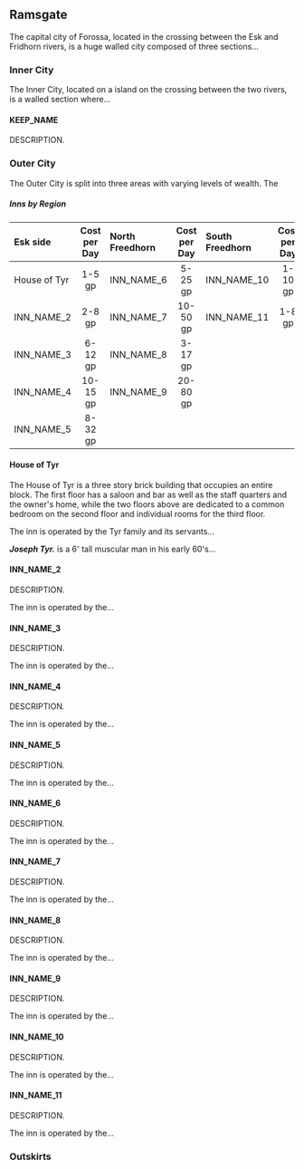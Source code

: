 
## Ramsgate
The capital city of Forossa, located in the crossing between the Esk and Fridhorn rivers, is a huge walled city composed of three sections...

### Inner City
The Inner City, located on a island on the crossing between the two rivers, is a walled section where...

#### KEEP_NAME
DESCRIPTION.


### Outer City
The Outer City is split into three areas with varying levels of wealth. The 

<div class="wide">

##### Inns by Region
| Esk side | Cost per Day | North Freedhorn | Cost per Day | South Freedhorn | Cost per Day |
|:-------------|:--------:|:--------------------|:--------:|:--------------------|:--------:|
| House of Tyr |  1-5  gp | INN_NAME_6          |  5-25 gp | INN_NAME_10         |  1-10 gp |
| INN_NAME_2   |  2-8  gp | INN_NAME_7          | 10-50 gp | INN_NAME_11         |  1-8  gp |
| INN_NAME_3   |  6-12 gp | INN_NAME_8          |  3-17 gp |                     |          |
| INN_NAME_4   | 10-15 gp | INN_NAME_9          | 20-80 gp |                     |          |
| INN_NAME_5   |  8-32 gp |                     |          |                     |          |

</div>

#### House of Tyr
The House of Tyr is a three story brick building that occupies an entire block. The first floor has a saloon and bar as well as the staff quarters and the owner's home, while the two floors above are dedicated to a common bedroom on the second floor and individual rooms for the third floor.

The inn is operated by the Tyr family and its servants...

***Joseph Tyr.*** is a 6' tall muscular man in his early 60's...


#### INN_NAME_2
DESCRIPTION.

The inn is operated by the...


#### INN_NAME_3
DESCRIPTION.

The inn is operated by the...


#### INN_NAME_4
DESCRIPTION.

The inn is operated by the...


#### INN_NAME_5
DESCRIPTION.

The inn is operated by the...


#### INN_NAME_6
DESCRIPTION.

The inn is operated by the...


#### INN_NAME_7
DESCRIPTION.

The inn is operated by the...


#### INN_NAME_8
DESCRIPTION.

The inn is operated by the...


#### INN_NAME_9
DESCRIPTION.

The inn is operated by the...


#### INN_NAME_10
DESCRIPTION.

The inn is operated by the...


#### INN_NAME_11
DESCRIPTION.

The inn is operated by the...

### Outskirts